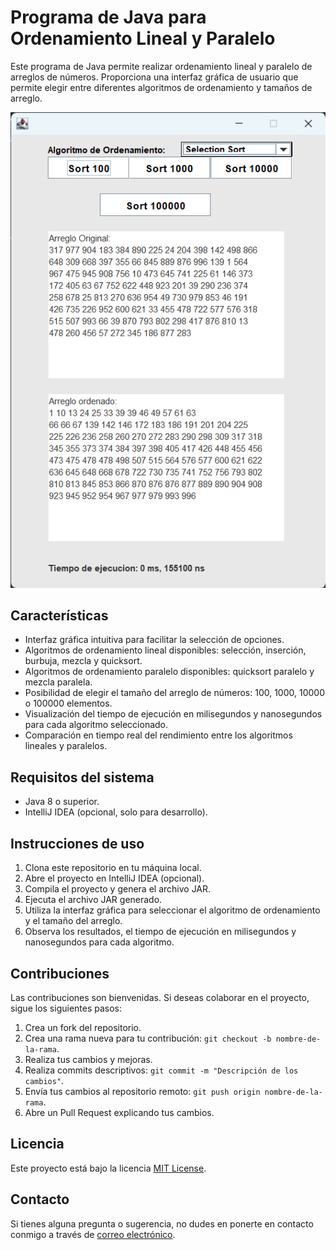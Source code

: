 # Programa de Java para Ordenamiento Lineal y Paralelo

Este programa de Java permite realizar ordenamiento lineal y paralelo de arreglos de números. Proporciona una interfaz gráfica de usuario que permite elegir entre diferentes algoritmos de ordenamiento y tamaños de arreglo.

<div align="center">
  <img src="program-interface.png" alt="Interfaz del programa">
</div>


## Características

- Interfaz gráfica intuitiva para facilitar la selección de opciones.
- Algoritmos de ordenamiento lineal disponibles: selección, inserción, burbuja, mezcla y quicksort.
- Algoritmos de ordenamiento paralelo disponibles: quicksort paralelo y mezcla paralela.
- Posibilidad de elegir el tamaño del arreglo de números: 100, 1000, 10000 o 100000 elementos.
- Visualización del tiempo de ejecución en milisegundos y nanosegundos para cada algoritmo seleccionado.
- Comparación en tiempo real del rendimiento entre los algoritmos lineales y paralelos.

## Requisitos del sistema

- Java 8 o superior.
- IntelliJ IDEA (opcional, solo para desarrollo).

## Instrucciones de uso

1. Clona este repositorio en tu máquina local.
2. Abre el proyecto en IntelliJ IDEA (opcional).
3. Compila el proyecto y genera el archivo JAR.
4. Ejecuta el archivo JAR generado.
5. Utiliza la interfaz gráfica para seleccionar el algoritmo de ordenamiento y el tamaño del arreglo.
6. Observa los resultados, el tiempo de ejecución en milisegundos y nanosegundos para cada algoritmo.

## Contribuciones

Las contribuciones son bienvenidas. Si deseas colaborar en el proyecto, sigue los siguientes pasos:

1. Crea un fork del repositorio.
2. Crea una rama nueva para tu contribución: `git checkout -b nombre-de-la-rama`.
3. Realiza tus cambios y mejoras.
4. Realiza commits descriptivos: `git commit -m "Descripción de los cambios"`.
5. Envía tus cambios al repositorio remoto: `git push origin nombre-de-la-rama`.
6. Abre un Pull Request explicando tus cambios.

## Licencia

Este proyecto está bajo la licencia [MIT License](LICENSE).

## Contacto

Si tienes alguna pregunta o sugerencia, no dudes en ponerte en contacto conmigo a través de [correo electrónico](mailto:ernestodelazamora@gmail.com).
